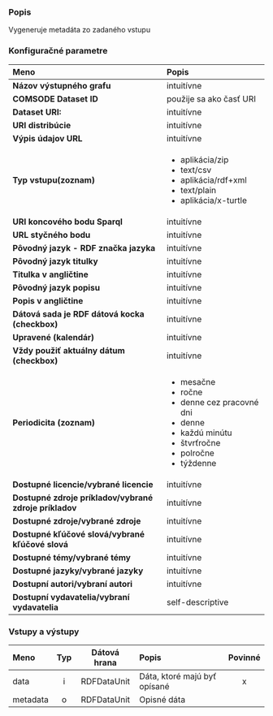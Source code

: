 ### Popis

Vygeneruje metadáta zo zadaného vstupu

### Konfiguračné parametre

| Meno | Popis |
|:----|:----|
|**Názov výstupného grafu**|intuitívne|
|**COMSODE Dataset ID**|použije sa ako časť URI|
|**Dataset URI:**|intuitívne|
|**URI distribúcie**|intuitívne|
|**Výpis údajov URL**|intuitívne|
|**Typ vstupu(zoznam)**|<UL><LI>aplikácia/zip</LI><LI>text/csv</LI><LI>aplikácia/rdf+xml</LI><LI>text/plain</LI><LI>aplikácia/x-turtle</LI></UL>|
|**URI koncového bodu Sparql**|intuitívne|
|**URL styčného bodu**|intuitívne|
|**Pôvodný jazyk - RDF značka jazyka**|intuitívne|
|**Pôvodný jazyk titulky**|intuitívne|
|**Titulka v angličtine**|intuitívne|
|**Pôvodný jazyk popisu**|intuitívne|
|**Popis v angličtine**|intuitívne|
|**Dátová sada je RDF dátová kocka (checkbox)**|intuitívne|
|**Upravené (kalendár)**|intuitívne|
|**Vždy použiť aktuálny dátum (checkbox)**|intuitívne|
|**Periodicita (zoznam)**|<UL><LI>mesačne</LI><LI>ročne</LI><LI>denne cez pracovné dni</LI><LI>denne</LI><LI>každú minútu</LI><LI>štvrťročne</LI><LI>polročne</LI><LI>týždenne</LI></UL>|
|**Dostupné licencie/vybrané licencie**|intuitívne|
|**Dostupné zdroje príkladov/vybrané zdroje príkladov**|intuitívne|
|**Dostupné zdroje/vybrané zdroje**|intuitívne|
|**Dostupné kľúčové slová/vybrané kľúčové slová**|intuitívne|
|**Dostupné témy/vybrané témy**|intuitívne|
|**Dostupné jazyky/vybrané jazyky**|intuitívne|
|**Dostupní autori/vybraní autori**|intuitívne|
|**Dostupní vydavatelia/vybraní vydavatelia**|self-descriptive|

### Vstupy a výstupy ###

|Meno |Typ | Dátová hrana | Popis | Povinné |
|:--------|:------:|:------:|:-------------|:---------------------:|
|data|i|RDFDataUnit|Dáta, ktoré majú byť opísané|x|
|metadata|o|RDFDataUnit|Opisné dáta||